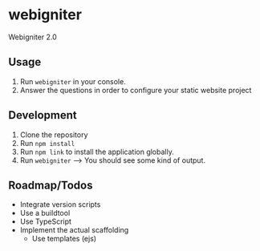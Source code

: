 # webigniter

Webigniter 2.0

## Usage
1. Run `webigniter` in your console.
1. Answer the questions in order to configure your static website project

## Development
1. Clone the repository
1. Run `npm install`
1. Run `npm link` to install the application globally.
1. Run `webigniter` --> You should see some kind of output.

## Roadmap/Todos
* Integrate version scripts
* Use a buildtool
* Use TypeScript
* Implement the actual scaffolding
    * Use templates (ejs)
